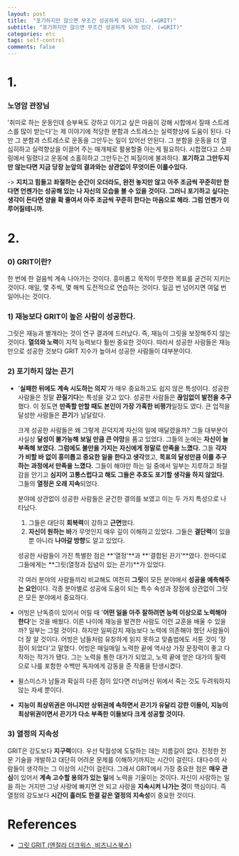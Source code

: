 ```yaml
---
layout: post
title:  "포기하지만 않으면 무조건 성공하게 되어 있다. (=GRIT)"
subtitle: "포기하지만 않으면 무조건 성공하게 되어 있다. (=GRIT)"
categories: etc
tags: self-control
comments: false
---
```


# 1. 

### **노영암 관장님**

'취미로 하는 운동인데 승부욕도 강하고 이기고 싶은 마음이 강해 시합에서 질때 스트레스를 많이 받는다'는 제 이야기에 적당한 분함과 스트레스는 실력향상에 도움이 된다. 다만 그 분함과 스트레스로 운동을 그만두는 일이 있어선 안된다. 그 분함을 운동을 더 열심히하고 실력향상을 이끌어 주는 매개체로 활용할줄 아는게 필요하다. 시합졌다고 스파링에서 밀렸다고 운동에 소홀히하고 그만두는건 찌질이에 불과하다. **포기하고 그만두지만 않는다면 지금 당장 눈앞의 결과와는 상관없이 무엇이든 이룰수있다.**

-> **지치고 힘들고 좌절하는 순간이 오더라도, 완전 놓지만 않고 아주 조금씩 꾸준히만 한다면 언젠가는 성공해 있는 나 자신의 모습을 볼 수 있을 것이다. 그러니 포기하고 싶다는 생각이 든다면 양을 확 줄여서 아주 조금씩 꾸준히 한다는 마음으로 해라. 그럼 언젠가 이루어질테니까.**

# 2.

### 0) GRIT이란?

한 번에 한 걸음씩 계속 나아가는 것이다. 흥미롭고 목적이 뚜렷한 목표를 굳건히 지키는 것이다. 매일, 몇 주씩, 몇 해씩 도전적으로 연습하는 것이다. 일곱 번 넘어지면 여덟 번 일어나는 것이다.

### 1) 재능보다 GRIT이 높은 사람이 성공한다.

그릿은 재능과 별개라는 것이 연구 결과에 드러났다. 즉, 재능이 그릿을 보장해주지 않는 것이다. **열의와 노력**이 지적 능력보다 훨씬 중요한 것이다. 따라서 성공한 사람들은 재능만으로 성공한 것보다 GRIT 지수가 높아서 성공한 사람들이 대부분이다. 

### 2) 포기하지 않는 끈기

- '**실패한 뒤에도 계속 시도하는 의지**'가 매우 중요하고도 쉽지 않은 특성이다. 성공한 사람들은 정말 **끈질기다**는 특성을 갖고 있다. 성공한 사람들은 **끊임없이 발전을 추구**했다. 이 정도면 **만족할 만할 때도 본인이 가장 가혹한 비평가**일정도 였다. 큰 업적을 달성한 사람들은 **끈기**가 남달랐다.

    크게 성공한 사람들은 왜 그렇게 끈덕지게 자신의 일에 매달렸을까? 그들 대부분이 사실상 **달성이 불가능해 보일 만큼 큰 야망**을 품고 있었다. 그들의 눈에는 **자신이 늘 부족해 보였다.** **그럼에도 불만을 가지는 자신에게 정말로 만족을 느꼈다.** 그들 **각자가 비할 바 없이 흥미롭고 중요한 일을 한다고 생각**했고, **목표의 달성만큼 이를 추구하는 과정에서 만족을 느꼈다.** 그들이 해야만 하는 일 중에서 일부는 지루하고 좌절감을 안기고 **심지어 고통스럽다고 해도 그들은 추호도 포기할 생각을 하지 않았다.** 그들의 **열정은 오래 지속**되었다.

    분야에 상관없이 성공한 사람들은 굳건한 결의를 보였고 이는 두 가지 특성으로 나타났다. 

    1. 그들은 대단히 **회복력**이 강하고 **근면**했다. 
    2. **자신이 원하는 바**가 무엇인지 매우 깊이 이해하고 있었다. 그들은 **결단력**이 있을 뿐 아니라 **나아갈 방향**도 알고 있었다.

    성공한 사람들이 가진 특별한 점은 **'열정'**과 **'결합된 끈기'**였다. 한마디로 그들에게는 **그릿(열정과 집념이 있는 끈기)**가 있었다.

    각 여러 분야의 사람들끼리 비교해도 여전히 **그릿**이 모든 분야에서 **성공을 예측해주는 요인**이다. 각종 분야별로 성공에 도움이 되는 특수 속성과 장점에 상관없이 그릿은 모든 분야에서 중요하다.

- 어빙은 난독증이 있어서 어릴 때 '**어떤 일을 아주 잘하려면 능력 이상으로 노력해야 한다**'는 것을 배웠다. 이른 나이에 재능을 발견한 사람도 이런 교훈을 배울 수 있을까? 일부는 그럴 것이다. 하지만 일찌감치 재능보다 노력에 의존해야 했던 사람들이 더 잘 알 것이다. 어빙은 남들처럼 유창하게 읽지 못하고 맞춤법에도 서툰 것이 '장점이 되었다'고 말했다. 어빙은 매일매일 노력한 끝에 역사상 가장 문장력이 좋고 다작하는 작가가 됐다. 그는 노력을 통한 대가가 되었고, 노력 끝에 얻은 대가의 필력으로 나를 포함한 수백만 독자에게 감동을 준 작품을 탄생시켰다.
- 윌스미스가 남들과 확실히 다른 점이 있다면 러닝머신 위에서 죽는 것도 두려워하지 않는 자세 뿐이다.
- **지능이 최상위권은 아니지만 상위권에 속하면서 끈기가 유달리 강한 이들이, 지능이 최상위권이면서 끈기가 다소 부족한 이들보다 크게 성공할 것이다.**

### 3) 열정의 지속성

GRIT은 강도보다 **지구력**이다. 우선 탁월성에 도달하는 데는 지름길이 없다. 진정한 전문 기술을 개발하고 대단히 어려운 문제를 이해하기까지는 시간이 걸린다. 대다수의 사람들이 생각하는 그 이상의 시간이 걸린다. 그래서 GRIT에서 가장 중요한 점은 **매우 관심**이 있어서 **계속 고수할 용의가 있는 일**에 노력을 기울이는 것이다. 자신이 사랑하는 일을 하는 거지만 그냥 사랑에 빠지면 안 되고 사랑을 **지속시켜 나가는 것**이 핵심이다. 즉 열정의 강도보다 **시간이 흘러도 한결 같은 열정의 지속성**이 중요한 것이다.

# References

-  [그릿 GRIT (앤절라 더크워스, 비즈니스북스)](http://www.yes24.com/Product/Goods/32616060)
